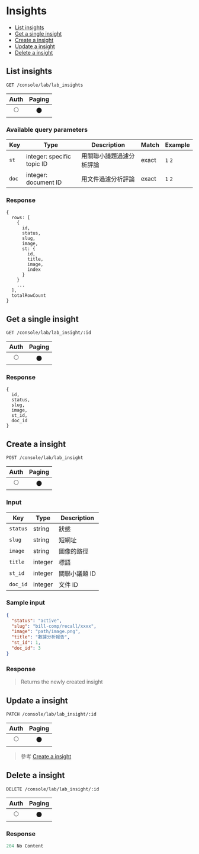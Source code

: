 # Insights

- [List insights](#list-insights)
- [Get a single insight](#get-a-single-insight)
- [Create a insight](#create-a-insight)
- [Update a insight](#update-a-insight)
- [Delete a insight](#delete-a-insight)

## List insights
```
GET /console/lab/lab_insights
```

| Auth | Paging |
| :---: | :---: |
| 🌕 | 🌑 |

### Available query parameters

| Key | Type | Description | Match | Example |
| --- | --- | --- | --- | --- |
| `st` | integer: specific topic ID | 用關聯小議題過濾分析評論 | exact | `1` `2` |
| `doc` | integer: document ID | 用文件過濾分析評論 | exact | `1` `2` |

### Response
```
{
  rows: [
    {
      id,
      status,
      slug,
      image,
      st: {
        id,
        title,
        image,
        index
      }
    }
    ...
  ],
  totalRowCount
}
```

## Get a single insight
```
GET /console/lab/lab_insight/:id
```

| Auth | Paging |
| :---: | :---: |
| 🌕 | 🌑 |

### Response
```
{
  id,
  status,
  slug,
  image,
  st_id,
  doc_id
}
```

## Create a insight
```
POST /console/lab/lab_insight
```

| Auth | Paging |
| :---: | :---: |
| 🌕 | 🌑 |

### Input

| Key | Type | Description |
| --- | --- | --- |
| `status` | string | 狀態 |
| `slug` | string | 短網址 |
| `image` | string | 圖像的路徑 |
| `title` | integer | 標語 |
| `st_id` | integer | 關聯小議題 ID |
| `doc_id` | integer | 文件 ID |

### Sample input
```json
{
  "status": "active",
  "slug": "bill-comp/recall/xxxx",
  "image": "path/image.png",
  "title": "數據分析報告",
  "st_id": 1,
  "doc_id": 3
}
```

### Response
> Returns the newly created insight

## Update a insight
```
PATCH /console/lab/lab_insight/:id
```

| Auth | Paging |
| :---: | :---: |
| 🌕 | 🌑 |

> 參考 [Create a insight](#create-a-insight)

## Delete a insight
```
DELETE /console/lab/lab_insight/:id
```

| Auth | Paging |
| :---: | :---: |
| 🌕 | 🌑 |

### Response
```javascript
204 No Content
```
